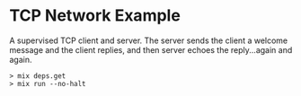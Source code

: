 # TCP Network Example

A supervised TCP client and server.  The server sends the client a welcome
message and the client replies, and then server echoes the reply...again and
again.

```
> mix deps.get
> mix run --no-halt
```
